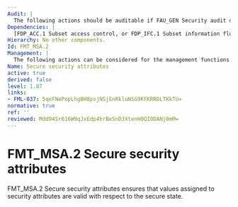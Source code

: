 ```yaml
---
Audit: |
  The following actions should be auditable if FAU_GEN Security audit data generation is included in the PP, PP-Module, functional package or ST: a) minimal: All offered and rejected values for a security attribute; b) detailed: All offered and accepted secure values for a security attribute.
Dependencies: |
  [FDP_ACC.1 Subset access control, or FDP_IFC.1 Subset information flow control], FMT_MSA.1 Management of security attributes, FMT_SMR.1 Security roles
Hierarchy: No other components.
Id: FMT_MSA.2
Management: |
  The following actions can be considered for the management functions in FMT: a) management of rules by which security attributes inherit specified values.
Name: Secure security attributes
active: true
derived: false
level: 1.87
links:
- FML-037: 5qeFNePopLhgBH8psjNSjEnRkluNSG9KFKRRDLTKkTU=
normative: true
ref: ''
reviewed: Mdd94Sr616W9qJxEdp4hrBeSnDJXtenHOQI0DANj0mM=
---
```


# FMT_MSA.2 Secure security attributes

FMT_MSA.2 Secure security attributes ensures that values assigned to security attributes are valid with respect to the secure state.